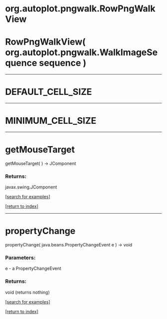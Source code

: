 # org.autoplot.pngwalk.RowPngWalkView



# RowPngWalkView( org.autoplot.pngwalk.WalkImageSequence sequence )


***
<a name="DEFAULT_CELL_SIZE"></a>
# DEFAULT_CELL_SIZE



***
<a name="MINIMUM_CELL_SIZE"></a>
# MINIMUM_CELL_SIZE



***
<a name="getMouseTarget"></a>
# getMouseTarget
getMouseTarget(  ) &rarr; JComponent



### Returns:
javax.swing.JComponent


<a href="https://github.com/autoplot/dev/search?q=getMouseTarget&unscoped_q=getMouseTarget">[search for examples]</a>

<a href="https://github.com/autoplot/documentation/blob/master/javadoc/index-all.md">[return to index]</a>

***
<a name="propertyChange"></a>
# propertyChange
propertyChange( java.beans.PropertyChangeEvent e ) &rarr; void



### Parameters:
e - a PropertyChangeEvent

### Returns:
void (returns nothing)


<a href="https://github.com/autoplot/dev/search?q=propertyChange&unscoped_q=propertyChange">[search for examples]</a>

<a href="https://github.com/autoplot/documentation/blob/master/javadoc/index-all.md">[return to index]</a>

